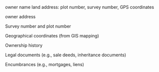 owner name
land address: plot number, survey number, GPS coordinates

owner address

Survey number and plot number

Geographical coordinates (from GIS mapping)

Ownership history

Legal documents (e.g., sale deeds, inheritance documents)

Encumbrances (e.g., mortgages, liens)